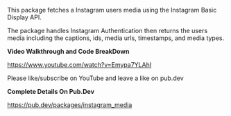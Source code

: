 This package fetches a Instagram users media using the Instagram Basic Display API.

The package handles Instagram Authentication then returns the users media including the captions, ids, media urls, timestamps, and media types.

**Video Walkthrough and Code BreakDown**

https://www.youtube.com/watch?v=Emypa7YLAhI

Please like/subscribe on YouTube and leave a like on pub.dev

**Complete Details On Pub.Dev**

https://pub.dev/packages/instagram_media